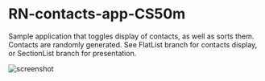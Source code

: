 # RN-contacts-app-CS50m
Sample application that toggles display of contacts, as well as sorts them. Contacts are randomly generated.
See FlatList branch for <FlatList /> contacts display, or SectionList branch for <SectionList /> presentation.

![screenshot](https://i.imgur.com/UkBd06j.png)
